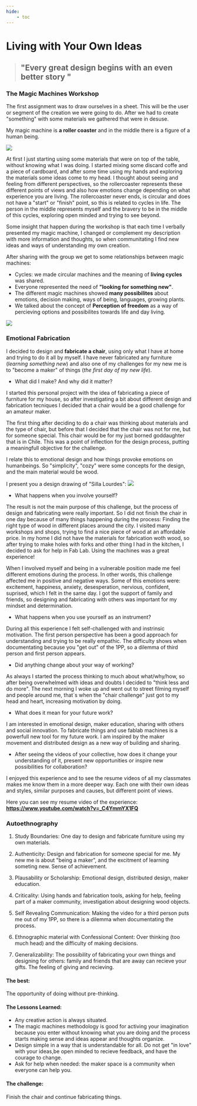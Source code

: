 ```yaml
---
hide:
    - toc
---
```


# Living with Your Own Ideas

> ## "Every great design begins with an even better story "


### The Magic Machines Workshop

The first assignment was to draw ourselves in a sheet. This will be the user or segment of the creation we were going to do. After we had to create "something" with some materials we gathered that were in desuse. 

My magic machine is **a roller coaster** and in the middle there is a figure of a human being.

![](../images/week5/rollercoaster.jpg)

At first I just starting using some materials that were on top of the table, without knowing what I was doing. I started mixing some discard coffe and a piece of cardboard, and after some time using my hands and exploring the materials some ideas come to my head. I thought about seeing and feeling from different perspectives, so the rollercoaster represents these different points of views and also how emotions change depending on what experience you are living. The rollercoaster never ends, is circular and does not have a "start" or "finish" point, so this is related to cycles in life. The person in the middle represents myself and the bravery to be in the middle of this cycles, exploring open minded and trying to see beyond. 

Some insight that happen during the workshop is that each time I verbally presented my magic machine, I changed or complement my description with more information and thoughts, so when communitating I find new ideas and ways of understanding my own creation. 

After sharing with the group we get to some relationships between magic machines:
- Cycles: we made circular machines and the meaning of **living cycles** was shared.
- Everyone represented the need of **"looking for something new"**.
- The different magic machines showed **many possibilites** about emotions, decision making, ways of being, languages, growing plants. 
- We talked about the concept of **Perception of freedom** as a way of percieving options and possibilites towards life and day living. 

![](../images/week5/grupomagicmachines.jpg)

### Emotional Fabrication

I decided to design and **fabricate a chair**, using only what I have at home and trying to do it all by myself. I have never fabricated any furniture (*learning something new*) and also one of my challenges for my new me is to "become a maker" of things (*the first day of my new life*).

- What did I make? And why did it matter?

I started this personal project with the idea of fabricating a piece of furniture for my house, so after investigating a bit about different design and fabrication tecniques I decided that a chair would be a good challenge for an amateur maker.

The first thing after deciding to do a chair was thinking about materials and the type of chair, but before that I decided that the chair was not for me, but for someone special. This chair would be for my just borned goddaughter that is in Chile. This was a point of inflection for the design process, putting a meaningfull objective for the challenge.

I relate this to emotional design and how things provoke emotions on humanbeings. So "simplicity", "cozy" were some concepts for the design, and the main material would be wood. 

I present you a design drawing of "Silla Lourdes":
![](../images/week5/dibujosilla.jpg)

- What happens when you involve yourself?

The result is not the main purpose of this challenge, but the process of design and fabricating were really important. So I did not finish the chair in one day because of many things happening during the process: Finding the right type of wood in different places around the city. I visited many workshops and shops, trying to find a nice piece of wood at an affordable price. 
In my home I did not have the materials for fabrication woth wood, so after trying to make holes with forks and other thing I had in the kitchen, I decided to ask for help in Fab Lab. Using the machines was a great experience! 

When I involved myself and being in a vulnerable position made me feel different emotions during the process. In other words, this challenge affected me in positive and negative ways. Some of this emotions were: excitement, happiness, anxiety, desesperation, nervious, confident, suprised, which I felt in the same day. I got the support of family and friends, so designing and fabricating with others was important for my mindset and determination. 

- What happens when you use yourself as an instrument?

During all this experience I felt self-challenged with and instrinsic motivation. The first person perspective has been a good approach for understanding and trying to be really empathic. 
The difficulty shows when documentating because you "get out" of the 1PP, so a dilemma of third person and first person appears. 

- Did anything change about your way of working?

As always I started the process thinking to much about what/why/how, so after being overwhelmed with ideas and doubts I decided to "think less and do more". The next morning I woke up and went out to street filming myself and people around me, that´s when the "chair challenge" just got to my head and heart, increasing motivation by doing.

- What does it mean for your future work?

I am interested in emotional design, maker education, sharing with others and social innovation. To fabricate things and use fablab machines is a powerfull new tool for my future work. I am inspired by the maker movement and distributed design as a new way of building and sharing. 

- After seeing the videos of your collective, how does it change your understanding of it, present new opportunities or inspire new possibilities for collaboration?

I enjoyed this experience and to see the resume videos of all my classmates makes me know them in a more deeper way. Each one with their own ideas and styles, similar purposes and causes, but different point of views. 

Here you can see my resume video of the experience: **<https://www.youtube.com/watch?v=_C4YmmYX1FQ>**


### Autoethnography

1. Study Boundaries:
One day to design and fabricate furniture using my own materials.

2. Authenticity:
Design and fabrication for someone special for me. My new me is about "being a maker", and the excitment of learning someting new. Sense of achievement.

3. Plausability or Scholarship:
Emotional design, distributed design, maker education.

4. Criticality:
Using hands and fabrication tools, asking for help, feeling part of a maker community, investigation about designing wood objects.

5. Self Revealing Communication:
Making the video for a third person puts me out of my 1PP, so there is a dilemma when documentating the process. 

6. Ethnographic material with Confessional Content:
Over thinking (too much head) and the difficulty of making decisions. 

7. Generalizability:
The possibility of fabricating your own things and designing for others: family and friends that are away can recieve your gifts. The feeling of giving and recieving.


#### The best: 
The opportunity of doing without pre-thinking. 

#### The Lessons Learned:
- Any creative action is always situated.
- The magic machines methodology is good for activing your imagination because you enter without knowing what you are doing and the process starts making sense and ideas appear and thoughts organize.
- Design simple in a way that is understandable for all. Do not get "in love" with your ideas,be open minded to recieve feedback, and have the courage to change.
- Ask for help when needed: the maker space is a community when everyone can help you. 

#### The challenge:
Finish the chair and continue fabricating things.











